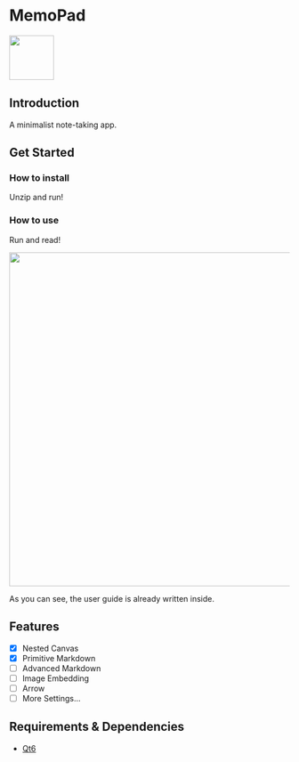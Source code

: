 # MemoPad
<img src="https://github.com/ForSuhr/MemoPad/assets/105584788/fa84b28a-337e-4c1b-aa41-6f383ad4ae00" width="80"/>

## Introduction
A minimalist note-taking app.

## Get Started
### How to install
Unzip and run!

### How to use
Run and read!

<img src="https://github.com/ForSuhr/MemoPad/assets/105584788/f6afdc33-c006-4415-8669-1c5386ba9a13" width="600"/>

As you can see, the user guide is already written inside.

## Features
- [x] Nested Canvas
- [x] Primitive Markdown
- [ ] Advanced Markdown
- [ ] Image Embedding
- [ ] Arrow
- [ ] More Settings...

## Requirements & Dependencies
- [Qt6](https://www.qt.io/)
